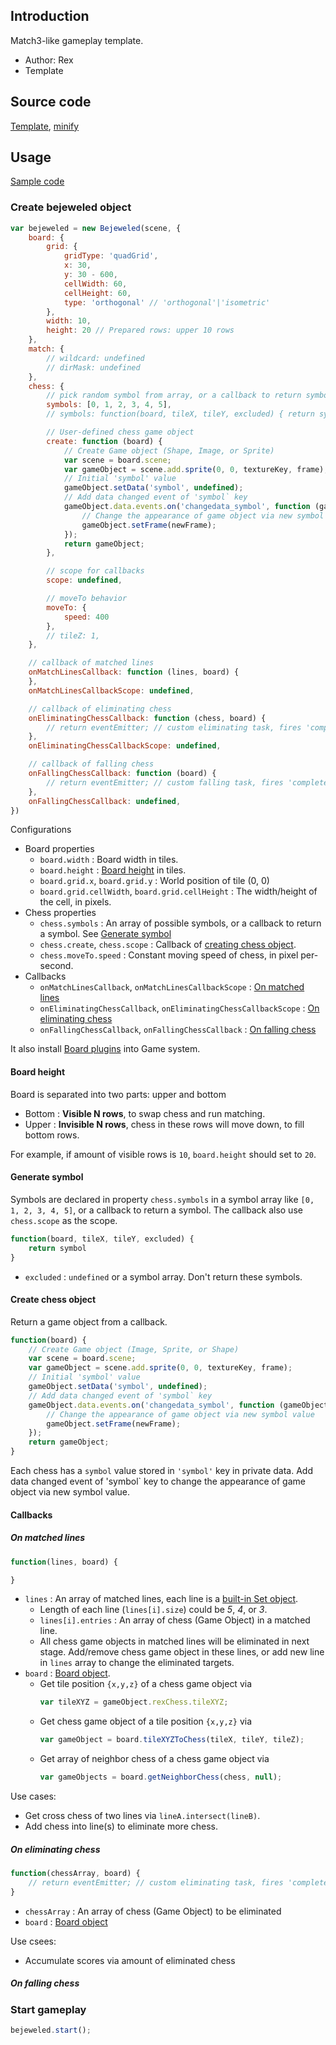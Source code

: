 ## Introduction

Match3-like gameplay template.

- Author: Rex
- Template

## Source code

[Template](https://github.com/rexrainbow/phaser3-rex-notes/blob/master/templates/bejeweled/Bejeweled.js), [minify](https://github.com/rexrainbow/phaser3-rex-notes/blob/master/plugins/dist/rexbejeweled.min.js)

## Usage

[Sample code](https://github.com/rexrainbow/phaser3-rex-notes/tree/master/examples/board-bejeweled)

### Create bejeweled object

```javascript
var bejeweled = new Bejeweled(scene, {
    board: {
        grid: {
            gridType: 'quadGrid',
            x: 30,
            y: 30 - 600,
            cellWidth: 60,
            cellHeight: 60,
            type: 'orthogonal' // 'orthogonal'|'isometric'
        },
        width: 10,
        height: 20 // Prepared rows: upper 10 rows
    },
    match: {
        // wildcard: undefined
        // dirMask: undefined
    },
    chess: {
        // pick random symbol from array, or a callback to return symbol
        symbols: [0, 1, 2, 3, 4, 5],
        // symbols: function(board, tileX, tileY, excluded) { return symbol; }

        // User-defined chess game object
        create: function (board) {
            // Create Game object (Shape, Image, or Sprite)
            var scene = board.scene;
            var gameObject = scene.add.sprite(0, 0, textureKey, frame);
            // Initial 'symbol' value
            gameObject.setData('symbol', undefined);
            // Add data changed event of 'symbol` key
            gameObject.data.events.on('changedata_symbol', function (gameObject, value, previousValue) {
                // Change the appearance of game object via new symbol value
                gameObject.setFrame(newFrame);
            });
            return gameObject;
        },

        // scope for callbacks
        scope: undefined,

        // moveTo behavior
        moveTo: {
            speed: 400
        },
        // tileZ: 1,
    },

    // callback of matched lines
    onMatchLinesCallback: function (lines, board) {
    },
    onMatchLinesCallbackScope: undefined,

    // callback of eliminating chess
    onEliminatingChessCallback: function (chess, board) {
        // return eventEmitter; // custom eliminating task, fires 'complete' event to continue FSM
    },
    onEliminatingChessCallbackScope: undefined,

    // callback of falling chess
    onFallingChessCallback: function (board) {
        // return eventEmitter; // custom falling task, fires 'complete' event to continue FSM
    },
    onFallingChessCallback: undefined,
})
```

Configurations

- Board properties
    - `board.width` : Board width in tiles.
    - `board.height` : [Board height](board-bejeweled.md#board-height) in tiles.
    - `board.grid.x`, `board.grid.y` : World position of tile (0, 0)
    - `board.grid.cellWidth`, `board.grid.cellHeight` : The width/height of the cell, in pixels.
- Chess properties
    - `chess.symbols` : An array of possible symbols, or a callback to return a symbol. See [Generate symbol](board-bejeweled.md#generate-symbol)
    - `chess.create`, `chess.scope` : Callback of [creating chess object](board-bejeweled.md#create-chess-object).
    - `chess.moveTo.speed` : Constant moving speed of chess, in pixel per-second.
- Callbacks
    - `onMatchLinesCallback`, `onMatchLinesCallbackScope` : [On matched lines](board-bejeweled.md#on-matched-lines)
    - `onEliminatingChessCallback`, `onEliminatingChessCallbackScope` : [On eliminating chess](board-bejeweled.md#on-eliminating-chess)
    - `onFallingChessCallback`, `onFallingChessCallback` : [On falling chess](board-bejeweled.md#on-falling-chess)

It also install [Board plugins](board.md) into Game system.

#### Board height

Board is separated into two parts: upper and bottom

- Bottom : **Visible N rows**, to swap chess and run matching.
- Upper : **Invisible N rows**, chess in these rows will move down, to fill bottom rows.

For example, if amount of visible rows is `10`, `board.height` should set to `20`.

#### Generate symbol

Symbols are declared in property `chess.symbols` in a symbol array like `[0, 1, 2, 3, 4, 5]`, or a callback to return a symbol. The callback also use `chess.scope` as the scope.

```javascript
function(board, tileX, tileY, excluded) {
    return symbol
}
```

- `excluded` : `undefined` or a symbol array. Don't return these symbols.

#### Create chess object

Return a game object from a callback.

```javascript
function(board) {
    // Create Game object (Image, Sprite, or Shape)
    var scene = board.scene;
    var gameObject = scene.add.sprite(0, 0, textureKey, frame);
    // Initial 'symbol' value
    gameObject.setData('symbol', undefined);
    // Add data changed event of 'symbol` key
    gameObject.data.events.on('changedata_symbol', function (gameObject, value, previousValue) {
        // Change the appearance of game object via new symbol value
        gameObject.setFrame(newFrame);
    });
    return gameObject;
}
```

Each chess has a `symbol` value stored in `'symbol'` key in private data. Add data changed event of 'symbol` key to change the appearance of game object via new symbol value.

#### Callbacks

##### On matched lines

```javascript
function(lines, board) {

}
```

- `lines` : An array of matched lines, each line is a [built-in Set object](structs-set.md).
    - Length of each line (`lines[i].size`) could be *5*, *4*, or *3*.
    - `lines[i].entries` : An array of chess (Game Object) in a matched line.
    - All chess game objects in matched lines will be eliminated in next stage. Add/remove chess game object in these lines, or add new line in `lines` array to change the eliminated targets.
- `board` : [Board object](board.md).
    - Get tile position `{x,y,z}` of a chess game object via
        ```javascript
        var tileXYZ = gameObject.rexChess.tileXYZ;
        ```
    - Get chess game object of a tile position `{x,y,z}` via
        ```javascript
        var gameObject = board.tileXYZToChess(tileX, tileY, tileZ);
        ```
    - Get array of neighbor chess of a chess game object via
        ```javascript
        var gameObjects = board.getNeighborChess(chess, null);
        ```

Use cases:

- Get cross chess of two lines via `lineA.intersect(lineB)`.
- Add chess into line(s) to eliminate more chess.

##### On eliminating chess

```javascript
function(chessArray, board) {
    // return eventEmitter; // custom eliminating task, fires 'complete' event to continue FSM
}
```

- `chessArray` : An array of chess (Game Object) to be eliminated
- `board` : [Board object](board.md)

Use csees:

- Accumulate scores via amount of eliminated chess

##### On falling chess

### Start gameplay

```javascript
bejeweled.start();
```
